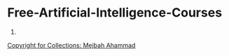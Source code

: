 # Free-Artificial-Intelligence-Courses

1. <a href=""> </a>




<a href="https://github.com/ahammadmejbah">Copyright for Collections: Mejbah Ahammad</a>
